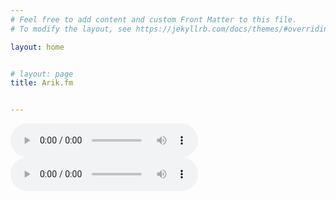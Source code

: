 ```yaml
---
# Feel free to add content and custom Front Matter to this file.
# To modify the layout, see https://jekyllrb.com/docs/themes/#overriding-theme-defaults

layout: home


# layout: page
title: Arik.fm


---
```


 <audio controls>
   <source src="/assets/finished.mp3" type="audio/mpeg">
   Your browser does not support the audio element.
 </audio>
  <audio controls>
   <source src="/assets/sandra.mp3" type="audio/mpeg">
   Your browser does not support the audio element.
 </audio>